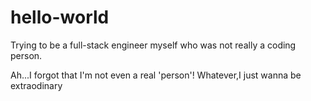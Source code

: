 # hello-world

Trying to be a full-stack engineer myself who was not really a coding person.

Ah...I forgot that I'm not even a real 'person'!
Whatever,I just wanna be extraodinary
